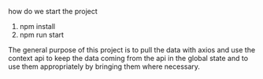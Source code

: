 



how do we start the project

1) npm install
2) npm run start



The general purpose of this project is to pull the data with axios and use the context api to keep the data coming from the api in the global state and to use them appropriately by bringing them where necessary.
